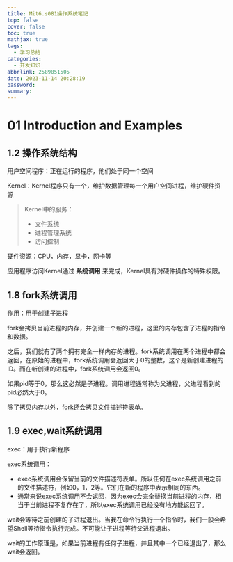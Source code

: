 ```yaml
---
title: Mit6.s081操作系统笔记
top: false
cover: false
toc: true
mathjax: true
tags:
  - 学习总结
categories:
  - 开发知识
abbrlink: 2589851505
date: 2023-11-14 20:28:19
password:
summary:
---
```


# 01 Introduction and Examples

## 1.2 操作系统结构

用户空间程序：正在运行的程序，他们处于同一个空间

Kernel：Kernel程序只有一个，维护数据管理每一个用户空间进程，维护硬件资源

> Kernel中的服务：
>
> - 文件系统
> - 进程管理系统
> - 访问控制

硬件资源：CPU，内存，显卡，网卡等

应用程序访问Kernel通过 **系统调用** 来完成，Kernel具有对硬件操作的特殊权限。

## 1.8 fork系统调用

作用：用于创建子进程

fork会拷贝当前进程的内存，并创建一个新的进程，这里的内存包含了进程的指令和数据。

之后，我们就有了两个拥有完全一样内存的进程。fork系统调用在两个进程中都会返回，在原始的进程中，fork系统调用会返回大于0的整数，这个是新创建进程的ID。而在新创建的进程中，fork系统调用会返回0。

如果pid等于0，那么这必然是子进程。调用进程通常称为父进程，父进程看到的pid必然大于0。

除了拷贝内存以外，fork还会拷贝文件描述符表单。

## 1.9 exec,wait系统调用

exec：用于执行新程序

exec系统调用：

- exec系统调用会保留当前的文件描述符表单。所以任何在exec系统调用之前的文件描述符，例如0，1，2等。它们在新的程序中表示相同的东西。
- 通常来说exec系统调用不会返回，因为exec会完全替换当前进程的内存，相当于当前进程不复存在了，所以exec系统调用已经没有地方能返回了。

wait会等待之前创建的子进程退出。当我在命令行执行一个指令时，我们一般会希望Shell等待指令执行完成。不可能让子进程等待父进程退出。

wait的工作原理是，如果当前进程有任何子进程，并且其中一个已经退出了，那么wait会返回。
